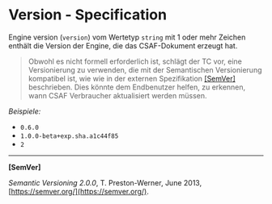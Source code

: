 # Version - Specification

Engine version (`version`) vom Wertetyp `string` mit 1 oder mehr Zeichen enthält die Version der Engine, die das CSAF-Dokument erzeugt hat.

> Obwohl es nicht formell erforderlich ist, schlägt der TC vor, eine Versionierung zu verwenden, die mit der Semantischen Versionierung kompatibel ist, wie
> wie in der externen Spezifikation [[SemVer]](#semver) beschrieben. Dies könnte dem Endbenutzer helfen, zu erkennen, wann CSAF
> Verbraucher aktualisiert werden müssen.

*Beispiele:*

* `0.6.0`
* `1.0.0-beta+exp.sha.a1c44f85`
* `2`

___

<a name="semver"/>**[SemVer]**

*Semantic Versioning 2.0.0*, T. Preston-Werner, June 2013, [https://semver.org/](https://semver.org/).
